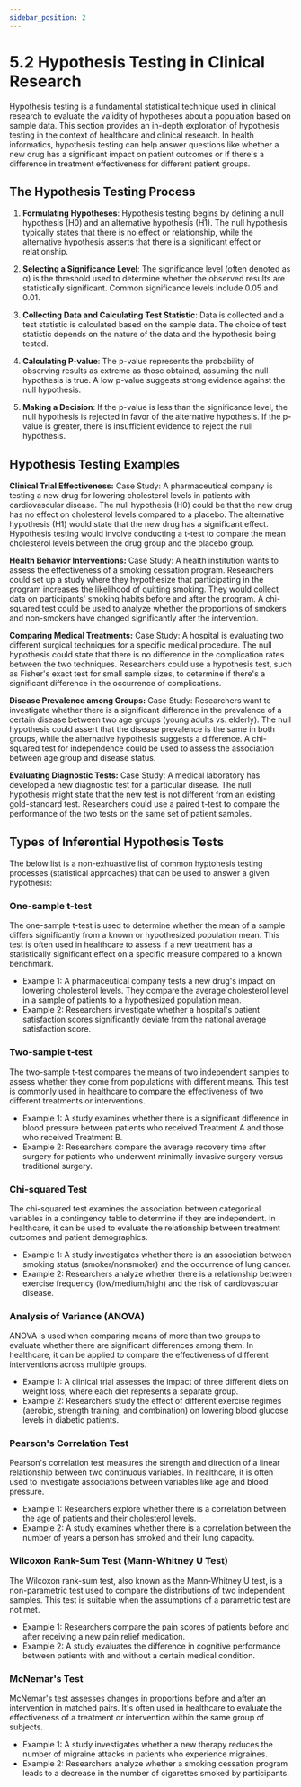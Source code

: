 ```yaml
---
sidebar_position: 2
---
```


# 5.2 Hypothesis Testing in Clinical Research

Hypothesis testing is a fundamental statistical technique used in clinical research to evaluate the validity of hypotheses about a population based on sample data. This section provides an in-depth exploration of hypothesis testing in the context of healthcare and clinical research. In health informatics, hypothesis testing can help answer questions like whether a new drug has a significant impact on patient outcomes or if there's a difference in treatment effectiveness for different patient groups.

## The Hypothesis Testing Process

1. **Formulating Hypotheses**: Hypothesis testing begins by defining a null hypothesis (H0) and an alternative hypothesis (H1). The null hypothesis typically states that there is no effect or relationship, while the alternative hypothesis asserts that there is a significant effect or relationship.

2. **Selecting a Significance Level**: The significance level (often denoted as α) is the threshold used to determine whether the observed results are statistically significant. Common significance levels include 0.05 and 0.01.

3. **Collecting Data and Calculating Test Statistic**: Data is collected and a test statistic is calculated based on the sample data. The choice of test statistic depends on the nature of the data and the hypothesis being tested.

4. **Calculating P-value**: The p-value represents the probability of observing results as extreme as those obtained, assuming the null hypothesis is true. A low p-value suggests strong evidence against the null hypothesis.

5. **Making a Decision**: If the p-value is less than the significance level, the null hypothesis is rejected in favor of the alternative hypothesis. If the p-value is greater, there is insufficient evidence to reject the null hypothesis.


## Hypothesis Testing Examples

**Clinical Trial Effectiveness:**
Case Study: A pharmaceutical company is testing a new drug for lowering cholesterol levels in patients with cardiovascular disease. The null hypothesis (H0) could be that the new drug has no effect on cholesterol levels compared to a placebo. The alternative hypothesis (H1) would state that the new drug has a significant effect. Hypothesis testing would involve conducting a t-test to compare the mean cholesterol levels between the drug group and the placebo group.

**Health Behavior Interventions:**
Case Study: A health institution wants to assess the effectiveness of a smoking cessation program. Researchers could set up a study where they hypothesize that participating in the program increases the likelihood of quitting smoking. They would collect data on participants' smoking habits before and after the program. A chi-squared test could be used to analyze whether the proportions of smokers and non-smokers have changed significantly after the intervention.

**Comparing Medical Treatments:**
Case Study: A hospital is evaluating two different surgical techniques for a specific medical procedure. The null hypothesis could state that there is no difference in the complication rates between the two techniques. Researchers could use a hypothesis test, such as Fisher's exact test for small sample sizes, to determine if there's a significant difference in the occurrence of complications.

**Disease Prevalence among Groups:**
Case Study: Researchers want to investigate whether there is a significant difference in the prevalence of a certain disease between two age groups (young adults vs. elderly). The null hypothesis could assert that the disease prevalence is the same in both groups, while the alternative hypothesis suggests a difference. A chi-squared test for independence could be used to assess the association between age group and disease status.

**Evaluating Diagnostic Tests:**
Case Study: A medical laboratory has developed a new diagnostic test for a particular disease. The null hypothesis might state that the new test is not different from an existing gold-standard test. Researchers could use a paired t-test to compare the performance of the two tests on the same set of patient samples.

## Types of Inferential Hypothesis Tests

The below list is a non-exhuastive list of common hyptohesis testing processes (statistical approaches) that can be used to answer a given hypothesis: 


### One-sample t-test
The one-sample t-test is used to determine whether the mean of a sample differs significantly from a known or hypothesized population mean. This test is often used in healthcare to assess if a new treatment has a statistically significant effect on a specific measure compared to a known benchmark.

- Example 1: A pharmaceutical company tests a new drug's impact on lowering cholesterol levels. They compare the average cholesterol level in a sample of patients to a hypothesized population mean.
- Example 2: Researchers investigate whether a hospital's patient satisfaction scores significantly deviate from the national average satisfaction score.

### Two-sample t-test
The two-sample t-test compares the means of two independent samples to assess whether they come from populations with different means. This test is commonly used in healthcare to compare the effectiveness of two different treatments or interventions.

- Example 1: A study examines whether there is a significant difference in blood pressure between patients who received Treatment A and those who received Treatment B.
- Example 2: Researchers compare the average recovery time after surgery for patients who underwent minimally invasive surgery versus traditional surgery.
### Chi-squared Test
The chi-squared test examines the association between categorical variables in a contingency table to determine if they are independent. In healthcare, it can be used to evaluate the relationship between treatment outcomes and patient demographics.

- Example 1: A study investigates whether there is an association between smoking status (smoker/nonsmoker) and the occurrence of lung cancer.
- Example 2: Researchers analyze whether there is a relationship between exercise frequency (low/medium/high) and the risk of cardiovascular disease.
### Analysis of Variance (ANOVA)
ANOVA is used when comparing means of more than two groups to evaluate whether there are significant differences among them. In healthcare, it can be applied to compare the effectiveness of different interventions across multiple groups.

- Example 1: A clinical trial assesses the impact of three different diets on weight loss, where each diet represents a separate group.
- Example 2: Researchers study the effect of different exercise regimes (aerobic, strength training, and combination) on lowering blood glucose levels in diabetic patients.
### Pearson's Correlation Test
Pearson's correlation test measures the strength and direction of a linear relationship between two continuous variables. In healthcare, it is often used to investigate associations between variables like age and blood pressure.

- Example 1: Researchers explore whether there is a correlation between the age of patients and their cholesterol levels.
- Example 2: A study examines whether there is a correlation between the number of years a person has smoked and their lung capacity.
### Wilcoxon Rank-Sum Test (Mann-Whitney U Test)
The Wilcoxon rank-sum test, also known as the Mann-Whitney U test, is a non-parametric test used to compare the distributions of two independent samples. This test is suitable when the assumptions of a parametric test are not met.

- Example 1: Researchers compare the pain scores of patients before and after receiving a new pain relief medication.
- Example 2: A study evaluates the difference in cognitive performance between patients with and without a certain medical condition.
### McNemar's Test
McNemar's test assesses changes in proportions before and after an intervention in matched pairs. It's often used in healthcare to evaluate the effectiveness of a treatment or intervention within the same group of subjects.

- Example 1: A study investigates whether a new therapy reduces the number of migraine attacks in patients who experience migraines.
- Example 2: Researchers analyze whether a smoking cessation program leads to a decrease in the number of cigarettes smoked by participants.

